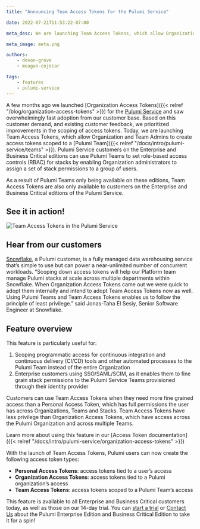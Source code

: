 ```yaml
---
title: "Announcing Team Access Tokens for the Pulumi Service"

date: 2022-07-21T11:53:22-07:00

meta_desc: We are launching Team Access Tokens, which allow Organization and Team Admins to create access tokens scoped to a Pulumi Team.

meta_image: meta.png

authors:
    - devon-grove
    - meagan-cojocar

tags:
    - features
    - pulumi-service
---
```


A few months ago we launched [Organization Access Tokens]({{< relref "/blog/organization-access-tokens" >}}) for the [Pulumi Service](https://app.pulumi.com) and saw overwhelmingly fast adoption from our customer base. Based on this customer demand, and existing customer feedback, we prioritized improvements in the scoping of access tokens. Today, we are launching Team Access Tokens, which allow Organization and Team Admins to create access tokens scoped to a [Pulumi Team]({{< relref "/docs/intro/pulumi-service/teams" >}}). Pulumi Service customers on the Enterprise and Business Critical editions can use Pulumi Teams to set role-based access controls (RBAC) for stacks by enabling Organization administrators to assign a set of stack permissions to a group of users.

<!--more-->

As a result of Pulumi Teams only being available on these editions, Team Access Tokens are also only available to customers on the Enterprise and Business Critical editions of the Pulumi Service.

## See it in action!

![Team Access Tokens in the Pulumi Service](team_toknes.gif)

## Hear from our customers

[Snowflake](https://www.snowflake.com), a Pulumi customer, is a fully managed data warehousing service that’s simple to use but can power a near-unlimited number of concurrent workloads. “Scoping down access tokens will help our Platform team manage Pulumi stacks at scale across multiple departments within Snowflake. When Organization Access Tokens came out we were quick to adopt them internally and intend to adopt Team Access Tokens now as well. Using Pulumi Teams and Team Access Tokens enables us to follow the principle of least privilege.” said Jonas-Taha El Sesiy, Senior Software Engineer at Snowflake.

## Feature overview

This feature is particularly useful for:

1. Scoping programmatic access for continuous integration and continuous delivery (CI/CD) tools and other automated processes to the Pulumi Team instead of the entire Organization
2. Enterprise customers using SSO/SAML/SCIM, as it enables them to fine grain stack permissions to the Pulumi Service Teams provisioned through their identity provider

Customers can use Team Access Tokens when they need more fine grained access than a Personal Access Token, which has full permissions the user has across Organizations, Teams and Stacks. Team Access Tokens have less privilege than Organization Access Tokens, which have access across the Pulumi Organization and across multiple Teams.

Learn more about using this feature in our [Access Token documentation]({{< relref "/docs/intro/pulumi-service/organization-access-tokens" >}})

With the launch of Team Access Tokens, Pulumi users can now create the following access token types:

- **Personal Access Tokens**: access tokens tied to a user’s access
- **Organization Access Tokens**: access tokens tied to a Pulumi organization’s access
- **Team Access Tokens**: access tokens scoped to a Pulumi Team’s access

This feature is available to all Enterprise and Business Critical customers today, as well as those  on our 14-day trial. You can [start a trial](https://app.pulumi.com/site/trial) or [Contact Us](https://www.pulumi.com/contact) about the Pulumi Enterprise Edition and Business Critical Edition to take it for a spin!
